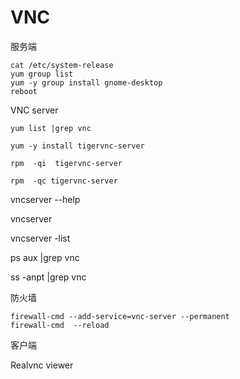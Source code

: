 # VNC

服务端

```Centos
cat /etc/system-release
yum group list
yum -y group install gnome-desktop
reboot
```

VNC  server

```
yum list |grep vnc

yum -y install tigervnc-server

rpm  -qi  tigervnc-server

rpm  -qc tigervnc-server
```



vncserver --help

vncserver

 vncserver -list

ps aux |grep vnc

ss -anpt |grep vnc

防火墙

```
firewall-cmd --add-service=vnc-server --permanent
firewall-cmd  --reload
```

客户端

Realvnc  viewer